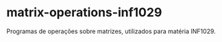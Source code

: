 # matrix-operations-inf1029
Programas de operações sobre matrizes, utilizados para matéria INF1029.
